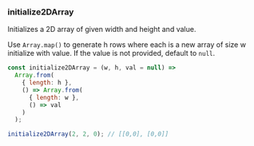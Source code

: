 ### initialize2DArray

Initializes a 2D array of given width and height and value.

Use `Array.map()` to generate h rows where each is a new array of size w initialize with value. If the value is not provided, default to `null`.

```js
const initialize2DArray = (w, h, val = null) =>
  Array.from(
    { length: h },
    () => Array.from(
      { length: w },
      () => val
    )
  );
```

```js
initialize2DArray(2, 2, 0); // [[0,0], [0,0]]
```
